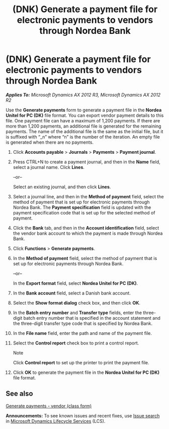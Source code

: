 ﻿---
title: (DNK) Generate a payment file for electronic payments to vendors through Nordea Bank
TOCTitle: (DNK) Generate a payment file for electronic payments to vendors through Nordea Bank
ms:assetid: 48207cb8-f2fa-4bfa-a082-e165921d6af1
ms:mtpsurl: https://technet.microsoft.com/en-us/library/JJ913180(v=AX.60)
ms:contentKeyID: 52075220
ms.date: 04/18/2014
mtps_version: v=AX.60
---

# (DNK) Generate a payment file for electronic payments to vendors through Nordea Bank 


_**Applies To:** Microsoft Dynamics AX 2012 R3, Microsoft Dynamics AX 2012 R2_

Use the **Generate payments** form to generate a payment file in the **Nordea Unitel for PC (DK)** file format. You can export vendor payment details to this file. One payment file can have a maximum of 1,200 payments. If there are more than 1,200 payments, an additional file is generated for the remaining payments. The name of the additional file is the same as the initial file, but it is suffixed with “\_n” where “n” is the number of the iteration. An empty file is generated when there are no payments.

1.  Click **Accounts payable** \> **Journals** \> **Payments** \> **Payment journal**.

2.  Press CTRL+N to create a payment journal, and then in the **Name** field, select a journal name. Click **Lines**.
    
    –or–
    
    Select an existing journal, and then click **Lines**.

3.  Select a journal line, and then in the **Method of payment** field, select the method of payment that is set up for electronic payments through Nordea Bank. The **Payment specification** field is updated with the payment specification code that is set up for the selected method of payment.

4.  Click the **Bank** tab, and then in the **Account identification** field, select the vendor bank account to which the payment is made through Nordea Bank.

5.  Click **Functions** \> **Generate payments**.

6.  In the **Method of payment** field, select the method of payment that is set up for electronic payments through Nordea Bank.
    
    –or–
    
    In the **Export format** field, select **Nordea Unitel for PC (DK)**.

7.  In the **Bank account** field, select a Danish bank account.

8.  Select the **Show format dialog** check box, and then click **OK**.

9.  In the **Batch entry number** and **Transfer type** fields, enter the three-digit batch entry number that is specified in the account statement and the three-digit transfer type code that is specified by Nordea Bank.

10. In the **File name** field, enter the path and name of the payment file.

11. Select the **Control report** check box to print a control report.
    

    > [!NOTE]
    > <P>Click <STRONG>Control report</STRONG> to set up the printer to print the payment file.</P>



12. Click **OK** to generate the payment file in the **Nordea Unitel for PC (DK)** file format.

## See also

[Generate payments - vendor (class form)](https://technet.microsoft.com/en-us/library/aa586980\(v=ax.60\))

  
**Announcements:** To see known issues and recent fixes, use [Issue search](http://go.microsoft.com/fwlink/?linkid=389258) in [Microsoft Dynamics Lifecycle Services](http://go.microsoft.com/fwlink/?linkid=306505) (LCS).

